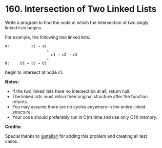 # 160. Intersection of Two Linked Lists

Write a program to find the node at which the intersection of two singly linked lists begins.

For example, the following two linked lists:

    A:          a1 → a2
                       ↘
                         c1 → c2 → c3
                       ↗            
    B:     b1 → b2 → b3

begin to intersect at node c1.

**Notes:**

- If the two linked lists have no intersection at all, return null.
- The linked lists must retain their original structure after the function returns.
- You may assume there are no cycles anywhere in the entire linked structure.
- Your code should preferably run in O(n) time and use only O(1) memory.

**Credits:**

Special thanks to [@stellari](https://oj.leetcode.com/discuss/user/stellari) for adding this problem and creating all test cases.

